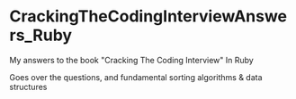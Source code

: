 # CrackingTheCodingInterviewAnswers_Ruby
My answers to the book "Cracking The Coding Interview" In Ruby

Goes over the questions, and fundamental sorting algorithms & data structures
